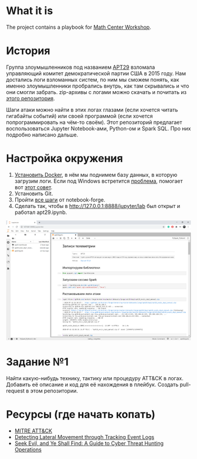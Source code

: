 # What it is
The project contains a playbook for [Math Center Workshop](http://wiki.inhuawei.com/display/CSW/Math+Center+Workshop).

# История
Группа злоумышленников под названием [APT29](https://attack.mitre.org/groups/G0016/) взломала управляющий комитет демократической партии США в 2015 году. Нам достались логи взломанных систем, по ним мы сможем понять, как именно злоумышленники пробрались внутрь, как там скрывались и что они смогли забрать. zip-архивы с логами можно скачать и почитать из [этого репозитория](https://github.com/hunters-forge/mordor/tree/master/datasets/large/apt29).

Шаги атаки можно найти в этих логах глазами (если хочется читать гигабайты событий) или своей программой (если хочется попрограммировать на чём-то своём). Этот репозиторий предлагает воспользоваться Jupyter Notebook-ами, Python-ом и Spark SQL. Про них подробно написано дальше.

# Настройка окружения
1. [Установить Docker](https://docs.docker.com/get-docker/), в нём мы поднимем базу данных, в которую загрузим логи. Если под Windows встретится [проблема](https://github.com/docker/for-win/issues/6651), помогает вот [этот совет](https://social.technet.microsoft.com/Forums/en-US/ee5b1d6b-09e2-49f3-a52c-820aafc316f9/hyperv-doesnt-work-after-upgrade-to-windows-10-1809?forum=win10itprovirt).
2. Установить Git.
3. Пройти [все шаги](https://notebooks-forge.readthedocs.io/en/latest/docker.html#steps) от notebook-forge.
4. Сделать так, чтобы в http://127.0.0.1:8888/jupyter/lab был открыт и работал apt29.ipynb.

![apt29.ipynb](last_step_env.png)

# Задание №1
Найти какую-нибудь технику, тактику или процедуру ATT&CK в логах. Добавить её описание и код для её нахождения в плейбук. Создать pull-request в этом репозитории.

# Ресурсы (где начать копать)
* [MITRE ATT&CK](https://attack.mitre.org/wiki/Main_Page)
* [Detecting Lateral Movement through Tracking Event Logs](https://www.jpcert.or.jp/english/pub/sr/20170612ac-ir_research_en.pdf)
* [Seek Evil, and Ye Shall Find: A Guide to Cyber Threat Hunting Operations](https://digitalguardian.com/blog/seek-evil-and-ye-shall-find-guide-cyber-threat-hunting-operations)
